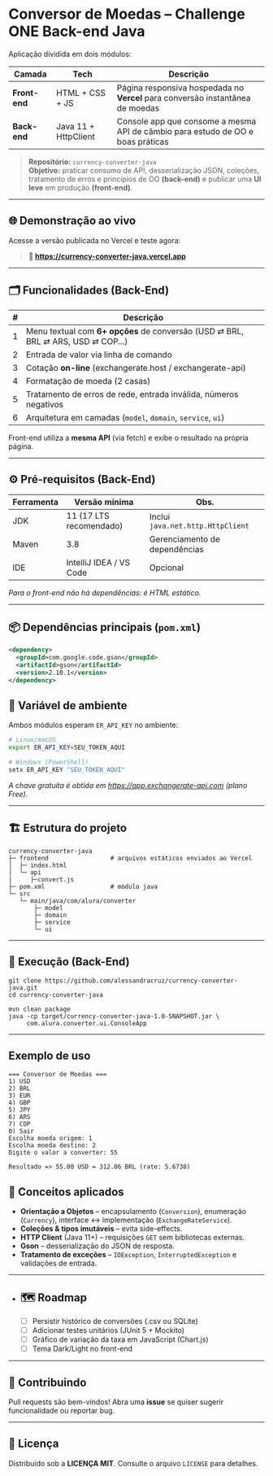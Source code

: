 # Conversor de Moedas – Challenge **ONE Back-end Java**

Aplicação dividida em dois módulos:

| Camada        | Tech                 | Descrição                                                    |
| ------------- | -------------------- | ------------------------------------------------------------ |
| **Front-end** | HTML + CSS + JS      | Página responsiva hospedada no **Vercel** para conversão instantânea de moedas |
| **Back-end**  | Java 11 + HttpClient | Console app que consome a mesma API de câmbio para estudo de OO e boas práticas |

> **Repositório:** `currency-converter-java`  
> **Objetivo:** praticar consumo de API, desserialização JSON, coleções, tratamento de erros e princípios de OO **(back-end)** e publicar uma **UI leve** em produção **(front-end)**.

---

## 🌐 Demonstração ao vivo

Acesse a versão publicada no Vercel e teste agora:

> **🔗 https://currency-converter-java.vercel.app**

---

## 🗂️ Funcionalidades (Back-End)

| #    | Descrição                                                    |
| ---- | ------------------------------------------------------------ |
| 1    | Menu textual com **6+ opções** de conversão (USD ⇄ BRL, BRL ⇄ ARS, USD ⇄ COP…) |
| 2    | Entrada de valor via linha de comando                        |
| 3    | Cotação **on-line** (exchangerate.host / exchangerate-api)   |
| 4    | Formatação de moeda (2 casas)                                |
| 5    | Tratamento de erros de rede, entrada inválida, números negativos |
| 6    | Arquitetura em camadas (`model`, `domain`, `service`, `ui`)  |

Front-end utiliza a **mesma API** (via fetch) e exibe o resultado na própria página.

---

## ⚙️ Pré-requisitos (Back-End)

| Ferramenta | Versão mínima           | Obs.                              |
| ---------- | ----------------------- | --------------------------------- |
| JDK        | 11 (17 LTS recomendado) | Inclui `java.net.http.HttpClient` |
| Maven      | 3.8                     | Gerenciamento de dependências     |
| IDE        | IntelliJ IDEA / VS Code | Opcional                          |

*Para o front-end não há dependências: é HTML estático.*

---

## 📦 Dependências principais (`pom.xml`)

```xml
<dependency>
  <groupId>com.google.code.gson</groupId>
  <artifactId>gson</artifactId>
  <version>2.10.1</version>
</dependency>
```

## 🔑 Variável de ambiente

Ambos módulos esperam `ER_API_KEY` no ambiente:

```bash
# Linux/macOS
export ER_API_KEY=SEU_TOKEN_AQUI

# Windows (PowerShell)
setx ER_API_KEY "SEU_TOKEN_AQUI"
```

*A chave gratuita é obtida em https://app.exchangerate-api.com (plano Free).*

------

## 🏗️ Estrutura do projeto

```
currency-converter-java
├─ frontend                 # arquivos estáticos enviados ao Vercel
│  ├─ index.html
│  └─ api
|     ├─convert.js
├─ pom.xml                  # módulo java
└─ src
   └─ main/java/com/alura/converter
       ├─ model
       ├─ domain
       ├─ service
       └─ ui
```

------

## 🚀 Execução (Back-End)

```
git clone https://github.com/alessandracruz/currency-converter-java.git
cd currency-converter-java

mvn clean package
java -cp target/currency-converter-java-1.0-SNAPSHOT.jar \
     com.alura.converter.ui.ConsoleApp
```

---

## Exemplo de uso

```text
=== Conversor de Moedas ===
1) USD
2) BRL
3) EUR
4) GBP
5) JPY
6) ARS
7) COP
0) Sair
Escolha moeda origem: 1
Escolha moeda destino: 2
Digite o valor a converter: 55

Resultado => 55.00 USD = 312.06 BRL (rate: 5.6738)
```

## 🧩 Conceitos aplicados

- **Orientação a Objetos** – encapsulamento (`Conversion`), enumeração (`Currency`), interface ↔ implementação (`ExchangeRateService`).
- **Coleções & tipos imutáveis** – evita side-effects.
- **HTTP Client** (Java 11+) – requisições `GET` sem bibliotecas externas.
- **Gson** – desserialização do JSON de resposta.
- **Tratamento de exceções** – `IOException`, `InterruptedException` e validações de entrada.

------

- ## 🗺️ Roadmap

   - [ ] Persistir histórico de conversões (.csv ou SQLite)
   - [ ] Adicionar testes unitários (JUnit 5 + Mockito)
   - [ ] Gráfico de variação da taxa em JavaScript (Chart.js)
   - [ ] Tema Dark/Light no front-end

------

## 🤝 Contribuindo

Pull requests são bem-vindos! Abra uma **issue** se quiser sugerir funcionalidade ou reportar bug.

------

## 📝 Licença

Distribuído sob a **LICENÇA MIT**. Consulte o arquivo `LICENSE` para detalhes.

##### 




